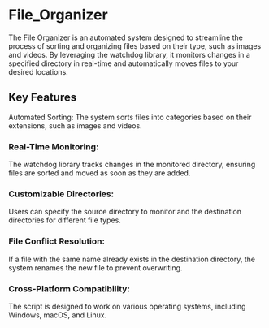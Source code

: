 # File_Organizer

The File Organizer is an automated system designed to streamline the process of sorting and organizing files based on their type, such as images and videos. By leveraging the watchdog library, it monitors changes in a specified directory in real-time and automatically moves files to your desired locations.

## Key Features
Automated Sorting:
The system sorts files into categories based on their extensions, such as images and videos.

### Real-Time Monitoring:
The watchdog library tracks changes in the monitored directory, ensuring files are sorted and moved as soon as they are added.

### Customizable Directories:
Users can specify the source directory to monitor and the destination directories for different file types.

### File Conflict Resolution:
If a file with the same name already exists in the destination directory, the system renames the new file to prevent overwriting.

### Cross-Platform Compatibility:
The script is designed to work on various operating systems, including Windows, macOS, and Linux.
